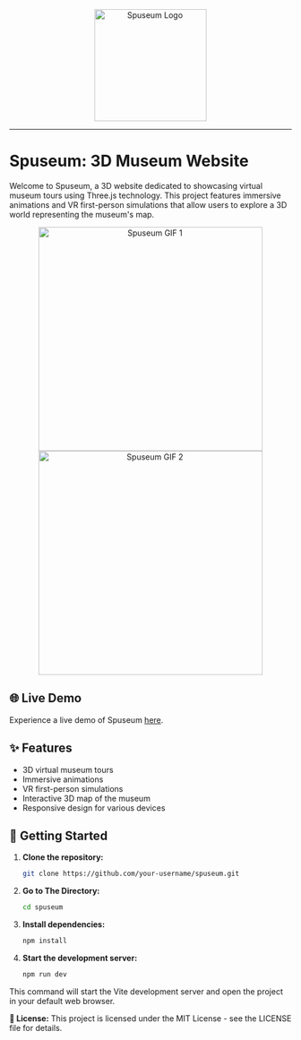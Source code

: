 <div align="center">
  <img src="https://cdn-icons-png.flaticon.com/512/3172/3172911.png" alt="Spuseum Logo" width="200px" />
</div>

---

# Spuseum: 3D Museum Website

Welcome to Spuseum, a 3D website dedicated to showcasing virtual museum tours using Three.js technology. This project features immersive animations and VR first-person simulations that allow users to explore a 3D world representing the museum's map.
 
<div align="center">
  <div style="display: inline-block;">
    <img src="https://github.com/sprdgx/WebGifs/raw/main/Spuseum2.gif" alt="Spuseum GIF 1" width="400px" />
  </div>
  <div style="display: inline-block;">
    <img src="https://github.com/sprdgx/WebGifs/raw/main/Spuseum2.gif" alt="Spuseum GIF 2" width="400px" />
  </div>
</div>

## 🌐 Live Demo

Experience a live demo of Spuseum [here](https://example.com).

## ✨ Features

- 3D virtual museum tours
- Immersive animations
- VR first-person simulations
- Interactive 3D map of the museum
- Responsive design for various devices

## 🚀 Getting Started

1. **Clone the repository:**

   ```bash
   git clone https://github.com/your-username/spuseum.git

2. **Go to The Directory:**
   
   ```bash
   cd spuseum
   
3. **Install dependencies:**

   ```bash   
   npm install

4. **Start the development server:**

   ```bash
   npm run dev

This command will start the Vite development server and open the project in your default web browser.

**📄 License:**
This project is licensed under the MIT License - see the LICENSE file for details.
